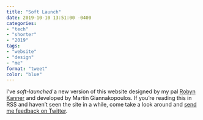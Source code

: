 ```yaml
---
title: "Soft Launch"
date: 2019-10-10 13:51:00 -0400
categories: 
- "tech"
- "shorter"
- "2019"
tags: 
- "website"
- "design"
- "me"
format: "tweet"
color: "blue"
---
```


I’ve _soft-launched_ a new version of this website designed by my pal [Robyn Kanner](https://robynkanner.com) and developed by Martin Giannakopoulos. If you’re reading this in RSS and haven’t seen the site in a while, come take a look around and [send me feedback on Twitter](https://twitter.com/mb).
